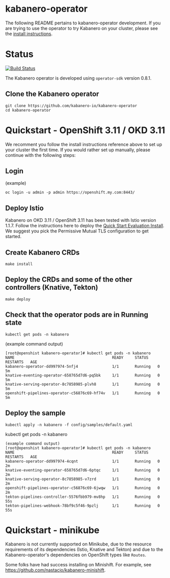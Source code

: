 # kabanero-operator
The following README pertains to kabanero-operator development.  If you are trying to use the operator to try Kabanero on your cluster, please see the [install instructions](https://kabanero.io/docs/ref/general/installing-kabanero-foundation.html).

# Status
[![Build Status](https://travis-ci.org/kabanero-io/kabanero-operator.svg?branch=master)](https://travis-ci.org/kabanero-io/kabanero-operator)

The Kabanero operator is developed using `operator-sdk` version 0.8.1.

## Clone the Kabanero operator

```
git clone https://github.com/kabanero-io/kabanero-operator
cd kabanero-operator
```

# Quickstart - OpenShift 3.11 / OKD 3.11

We recomment you follow the install instructions reference above to set up your cluster the first time.  If you would rather set up manually, please continue with the following steps:

## Login
(example)

```
oc login -u admin -p admin https://openshift.my.com:8443/
```

## Deploy Istio

Kabanero on OKD 3.11 / OpenShift 3.11 has been tested with Istio version 1.1.7.  Follow the instructions here to deploy the [Quick Start Evaluation Install](https://archive.istio.io/v1.1/docs/setup/kubernetes/install/kubernetes/).  We suggest you pick the Permissive Mutual TLS configuration to get started.

## Create Kabanero CRDs

```
make install
```

## Deploy the CRDs and some of the other controllers (Knative, Tekton)

```
make deploy
```

## Check that the operator pods are in Running state

```
kubectl get pods -n kabanero
```
(example command output)

```
[root@openshist kabanero-operator]# kubectl get pods -n kabanero
NAME                                           READY     STATUS    RESTARTS   AGE
kabanero-operator-dd997974-5nfj4               1/1       Running   0          5m
knative-eventing-operator-658765d7d6-pq5bk     1/1       Running   0          5m
knative-serving-operator-8c7858985-plvh8       1/1       Running   0          5m
openshift-pipelines-operator-c56876c69-hf74v   1/1       Running   0          5m
```

## Deploy the sample

```
kubectl apply -n kabanero -f config/samples/default.yaml
```

kubectl get pods -n kabanero
```
(example command output)
[root@openshist kabanero-operator]# kubectl get pods -n kabanero
NAME                                           READY     STATUS    RESTARTS   AGE
kabanero-operator-dd997974-4cqnt               1/1       Running   0          2m
knative-eventing-operator-658765d7d6-6ptqc     1/1       Running   0          2m
knative-serving-operator-8c7858985-v7zrd       1/1       Running   0          2m
openshift-pipelines-operator-c56876c69-6jwqw   1/1       Running   0          2m
tekton-pipelines-controller-5576fbb979-mv8hp   1/1       Running   0          55s
tekton-pipelines-webhook-78bf9c5f46-9pzlj      1/1       Running   0          55s
```

# Quickstart - minikube

Kabanero is not currently supported on Minikube, due to the resource requirements of its dependencies (Istio, Knative and Tekton) and due to the Kabanero-operator's dependencies on OpenShift types like `Routes`.

Some folks have had success installing on Minishift.  For example, see https://github.com/nastacio/kabanero-minishift.
